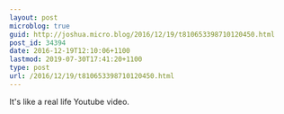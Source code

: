 ```yaml
---
layout: post
microblog: true
guid: http://joshua.micro.blog/2016/12/19/t810653398710120450.html
post_id: 34394
date: 2016-12-19T12:10:06+1100
lastmod: 2019-07-30T17:41:20+1100
type: post
url: /2016/12/19/t810653398710120450.html
---
```

It's like a real life Youtube video.
